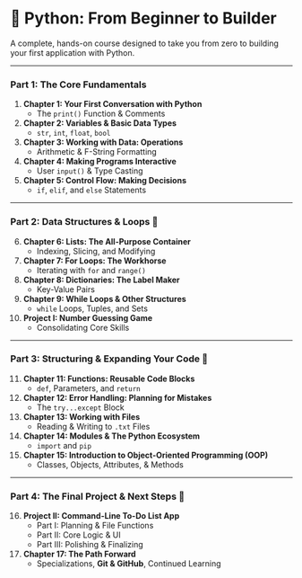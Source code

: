 # 🐍 Python: From Beginner to Builder 

A complete, hands-on course designed to take you from zero to building your first application with Python.

---
### **Part 1: The Core Fundamentals**
1.  **Chapter 1: Your First Conversation with Python**
    * The `print()` Function & Comments
2.  **Chapter 2: Variables & Basic Data Types**
    * `str`, `int`, `float`, `bool`
3.  **Chapter 3: Working with Data: Operations**
    * Arithmetic & F-String Formatting
4.  **Chapter 4: Making Programs Interactive**
    * User `input()` & Type Casting
5.  **Chapter 5: Control Flow: Making Decisions**
    * `if`, `elif`, and `else` Statements

---
### **Part 2: Data Structures & Loops 🔄**
6.  **Chapter 6: Lists: The All-Purpose Container**
    * Indexing, Slicing, and Modifying
7.  **Chapter 7: For Loops: The Workhorse**
    * Iterating with `for` and `range()`
8.  **Chapter 8: Dictionaries: The Label Maker**
    * Key-Value Pairs
9.  **Chapter 9: While Loops & Other Structures**
    * `while` Loops, Tuples, and Sets
10. **Project I: Number Guessing Game**
    * Consolidating Core Skills

---
### **Part 3: Structuring & Expanding Your Code 🧱**
11. **Chapter 11: Functions: Reusable Code Blocks**
    * `def`, Parameters, and `return`
12. **Chapter 12: Error Handling: Planning for Mistakes**
    * The `try...except` Block
13. **Chapter 13: Working with Files**
    * Reading & Writing to `.txt` Files
14. **Chapter 14: Modules & The Python Ecosystem**
    * `import` and `pip`
15. **Chapter 15: Introduction to Object-Oriented Programming (OOP)**
    * Classes, Objects, Attributes, & Methods

---
### **Part 4: The Final Project & Next Steps 🚀**
16. **Project II: Command-Line To-Do List App**
    * Part I: Planning & File Functions
    * Part II: Core Logic & UI
    * Part III: Polishing & Finalizing
17. **Chapter 17: The Path Forward**
    * Specializations, **Git & GitHub**, Continued Learning
